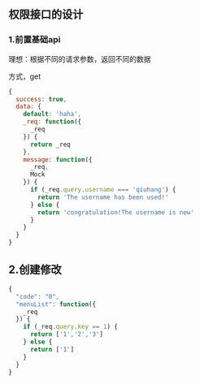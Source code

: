 ## 权限接口的设计

### 1.前置基础api

理想：根据不同的请求参数，返回不同的数据

方式，get

```js
{
  success: true,
  data: {
    default: 'haha',
    _req: function({
      _req
    }) {
      return _req
    },
    message: function({
      _req,
      Mock
    }) {
      if (_req.query.username === 'qiuhang') {
        return 'The username has been used!'
      } else {
        return 'congratulation!The username is new'
      }
    }
  }
}
```



## 2.创建修改

```js
{
  "code": "0",
  "menuList": function({
    _req
  }) {
    if (_req.query.key == 1) {
      return ['1','2','3']
    } else {
      return ['1']
    }
  }
}
```

